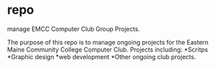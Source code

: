 repo
====

manage EMCC Computer Club Group Projects.

The purpose of this repo is to manage ongoing projects for the Eastern Maine Community College Computer Club.
Projects including:
  *Scritps
  *Graphic design
  *web development
  *Other ongoing club projects.
